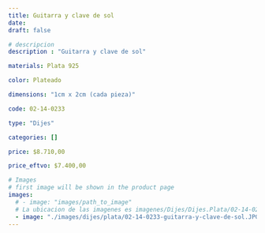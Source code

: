 ```yaml
---
title: Guitarra y clave de sol
date: 
draft: false

# descripcion
description : "Guitarra y clave de sol"

materials: Plata 925

color: Plateado

dimensions: "1cm x 2cm (cada pieza)"

code: 02-14-0233

type: "Dijes"

categories: []

price: $8.710,00

price_eftvo: $7.400,00

# Images
# first image will be shown in the product page
images:
  # - image: "images/path_to_image"
  # La ubicacion de las imagenes es imagenes/Dijes/Dijes.Plata/02-14-0233-guitarra-y-clave-de-sol
  - image: "./images/dijes/plata/02-14-0233-guitarra-y-clave-de-sol.JPG"
---
```

